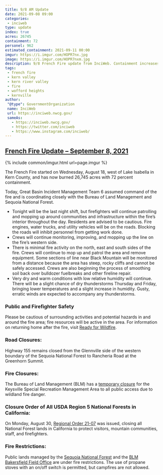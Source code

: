 ```yaml
---
title: 9/8 AM Update
date: 2021-09-08 09:00
categories:
 - inciweb
type: update
index: true
acres: 26745
containment: 72
personel: 962
estimated_containment: 2021-09-11 00:00
imgur: https://i.imgur.com/HOPR7nx.jpg
image: https://i.imgur.com/HOPR7nxm.jpg
description: 9/8 French Fire update from InciWeb. Containment increases to 72%. Last night shift tonight.
tags:
 - french fire
 - kern valley
 - kern river valley
 - fire
 - wofford heights
 - kernville
author:
 "@type": GovernmentOrganization
 name: InciWeb
 url: https://inciweb.nwcg.gov/
 sameAs:
   - https://inciweb.nwcg.gov/
   - https://twitter.com/inciweb
   - https://www.instagram.com/inciweb/
---
```

## [French Fire Update – September 8, 2021](https://inciweb.nwcg.gov/incident/article/7813/65796/)

{% include common/imgur.html url=page.imgur %}

The French Fire started on Wednesday, August 18, west of Lake Isabella in Kern County, and has now burned 26,745 acres with 72 percent containment.

Today, Great Basin Incident Management Team 6 assumed command of the fire and is coordinating closely with the Bureau of Land Management and Sequoia National Forest.

- Tonight will be the last night shift, but firefighters will continue patrolling and mopping up around communities and infrastructure within the fire’s interior throughout the day. Residents are advised to be cautious. Fire engines, water trucks, and utility vehicles will be on the roads. Blocking the roads will inhibit personnel from getting work done.
- Crews will continue monitoring, improving, and mopping up the line on the fire’s western side.
- There is minimal fire activity on the north, east and south sides of the fire. Crews will continue to mop up and patrol the area and remove equipment. Some sections of line near Black Mountain will be monitored from a distance because the area has steep, rocky cliffs and cannot be safely accessed. Crews are also beginning the process of smoothing soil back over bulldozer fuelbreaks and other fireline repair.
- Very dry and warm conditions with low relative humidity will continue. There will be a slight chance of dry thunderstorms Thursday and Friday, bringing lower temperatures and a slight increase in humidity. Gusty, erratic winds are expected to accompany any thunderstorms.

### Public and Firefighter Safety
Please be cautious of surrounding activities and potential hazards in and around the fire area; fire resources will be active in the area. For information on returning home after the fire, visit [Ready for Wildfire](https://www.readyforwildfire.org/post-wildfire/returning-home/).
 
### Road Closures:
Highway 155 remains closed from the Glennville side of the western boundary of the Sequoia National Forest to Rancheria Road at the Greenhorn Summit.

### Fire Closures:
The Bureau of Land Management (BLM) has a [temporary closure](https://www.blm.gov/sites/blm.gov/files/docs/2021-08/EMERGENCY_CLOSURE_ORDER_Keysville.pdf) for the Keysville Special Recreation Management Area to all public access due to wildland fire danger.

### Closure Order of All USDA Region 5 National Forests in California:
On Monday, August 30, [Regional Order 21-07](https://www.fs.usda.gov/Internet/FSE_DOCUMENTS/fseprd949149.pdf) was issued, closing all National Forest lands in California to protect visitors, mountain communities, staff, and firefighters.

### Fire Restrictions:
Public lands managed by the [Sequoia National Forest](https://www.fs.usda.gov/Internet/FSE_DOCUMENTS/fseprd939171.pdf) and the [BLM Bakersfield Field Office](https://www.blm.gov/programs/public-safety-and-fire/fire-and-aviation/regional-info/california/fire-restrictions) are under fire restrictions. The use of propane stoves with an on/off switch is permitted, but campfires are not allowed.
